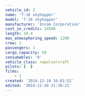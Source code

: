 ```yaml
---
vehicle_id: 2
name: 'T-16 skyhopper'
model: 'T-16 skyhopper'
manufacturer: 'Incom Corporation'
cost_in_credits: 14500
length: 10.4
max_atmosphering_speed: 1200
crew: 1
passengers: 1
cargo_capacity: 50
consumables: '0'
vehicle_class: repulsorcraft
pilots: {  }
films:
    - 1
created: '2014-12-10 16:01:52'
edited: '2014-12-20 21:30:21'
---
```

